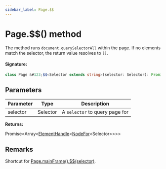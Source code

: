 ```yaml
---
sidebar_label: Page.$$
---
```


# Page.$$() method

The method runs `document.querySelectorAll` within the page. If no elements match the selector, the return value resolves to `[]`.

#### Signature:

```typescript
class Page &#123;$$<Selector extends string>(selector: Selector): Promise<Array<ElementHandle<NodeFor<Selector>>>>;&#125;
```

## Parameters

| Parameter | Type     | Description                               |
| --------- | -------- | ----------------------------------------- |
| selector  | Selector | A <code>selector</code> to query page for |

**Returns:**

Promise&lt;Array&lt;[ElementHandle](./puppeteer.elementhandle.md)&lt;[NodeFor](./puppeteer.nodefor.md)&lt;Selector&gt;&gt;&gt;&gt;

## Remarks

Shortcut for [Page.mainFrame().$$(selector)](./puppeteer.frame.__.md).
